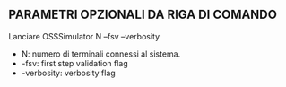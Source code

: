 ## PARAMETRI OPZIONALI DA RIGA DI COMANDO 

Lanciare OSSSimulator N –fsv –verbosity 

<ul>
<li>N: numero di terminali connessi al sistema. </li>
<li>-fsv: first step validation flag </li>
<li>-verbosity: verbosity flag </li>
</ul>
